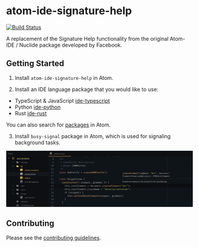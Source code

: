 # atom-ide-signature-help

[![Build Status](https://badgen.net/travis/atom-ide-community/atom-ide-signature-help/master)](https://travis-ci.org/atom-ide-community/atom-ide-signature-help)

A replacement of the Signature Help functionality from the original Atom-IDE / Nuclide package developed by Facebook.

## Getting Started

1. Install `atom-ide-signature-help` in Atom.

2. Install an IDE language package that you would like to use:
  * TypeScript & JavaScript [ide-typescript](https://atom.io/packages/ide-typescript)
  * Python [ide-python](https://atom.io/packages/ide-python)
  * Rust [ide-rust](hhttps://atom.io/packages/ide-rust)

  You can also search for [packages](https://atom.io/packages/search?q=IDE) in Atom.

3. Install `busy-signal` package in Atom, which is used for signaling background tasks.

![A screenshot of your package](screenshot.png)

## Contributing

Please see the [contributing guidelines](CONTRIBUTING.md).

